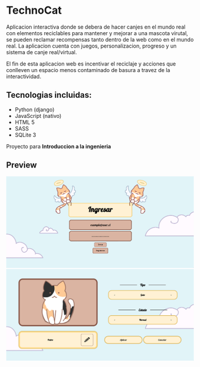# TechnoCat
Aplicacion interactiva donde se debera de hacer canjes en el mundo real con elementos reciclables para mantener y mejorar a una mascota virutal, se pueden reclamar recompensas tanto dentro de la web como en el mundo real.
La aplicacion cuenta con juegos, personalizacion, progreso y un sistema de canje real/virtual.

El fin de esta aplicacion web es incentivar el reciclaje y acciones que conlleven un espacio menos contaminado de basura a travez de la interactividad.

## Tecnologias incluidas:
- Python (django)
- JavaScript (nativo)
- HTML 5
- SASS
- SQLite 3

Proyecto para **Introduccion a la ingenieria**

## Preview
![Login](/screenshots/landing_page.png)
![Personalizacion](/screenshots/editpet.png)
